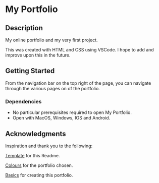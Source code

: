 # My Portfolio


## Description

My online portfolio and my very first project.

This was created with HTML and CSS using VSCode. I hope to add and improve upon this in the future.

## Getting Started

From the navigation bar on the top right of the page, you can navigate through the various pages on of the portfolio.

### Dependencies

* No particular prerequisites required to open My Portfolio.
* Open with MacOS, Windows, IOS and Android.


## Acknowledgments

Inspiration and thank you to the following:

[Template](https://gist.github.com/DomPizzie/7a5ff55ffa9081f2de27c315f5018afc) for this Readme.

[Colours](https://htmlcolorcodes.com/) for the portfolio chosen.

[Basics](https://www.learningpeople.com/uk/) for creating this portfolio.